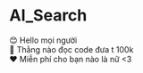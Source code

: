 # AI_Search
:blush: Hello mọi người <br>
:imp: Thằng nào đọc code đưa t 100k <br>
:heart: Miễn phí cho bạn nào là nữ <3

